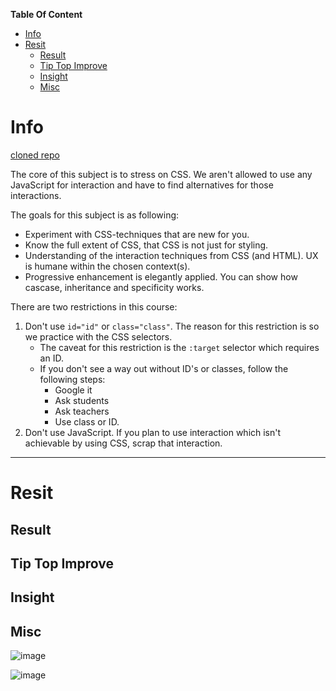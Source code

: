 **Table Of Content**
- [Info](#info)
- [Resit](#resit)
  - [Result](#result)
  - [Tip Top Improve](#tip-top-improve)
  - [Insight](#insight)
  - [Misc](#misc)
# Info

[cloned repo](https://www.github.com/cmda-minor-web/css-to-the-rescue-2021)

The core of this subject is to stress on CSS. We aren't allowed to use any JavaScript for interaction and have to find alternatives for those interactions.

The goals for this subject is as following:

- Experiment with CSS-techniques that are new for you.
- Know the full extent of CSS, that CSS is not just for styling.
- Understanding of the interaction techniques from CSS (and HTML). UX is humane within the chosen context(s).
- Progressive enhancement is elegantly applied. You can show how cascase, inheritance and specificity works.

There are two restrictions in this course:

1. Don't use `id="id"` or `class="class"`. The reason for this restriction is so we practice with the CSS selectors.
   - The caveat for this restriction is the `:target` selector which requires an ID.
   - If you don't see a way out without ID's or classes, follow the following steps:
     - Google it
     - Ask students
     - Ask teachers
     - Use class or ID.
1. Don't use JavaScript. If you plan to use interaction which isn't achievable by using CSS, scrap that interaction.

---

# Resit

## Result

## Tip Top Improve

## Insight

## Misc

![image](https://user-images.githubusercontent.com/13199349/117823347-a8511e80-b26d-11eb-949a-1a5dd40d20bd.png)

![image](https://cleanshot-cloud-fra.s3.eu-central-1.amazonaws.com/media/4504/UdMZBpne6wjaB3vHBfNBpC2XvCqP72N4Y37YezqD.gif?X-Amz-Content-Sha256=UNSIGNED-PAYLOAD&X-Amz-Security-Token=IQoJb3JpZ2luX2VjEB0aDGV1LWNlbnRyYWwtMSJHMEUCICuLYY4kO0oR03cZ%2BUerZrSV90oe4HhT4m86qtkt4GxsAiEA2Kbrfd3JIhRZUv%2BZT2cgUzN%2FcGf0%2FenVg%2FQharIE9T8q4gEIpv%2F%2F%2F%2F%2F%2F%2F%2F%2F%2FARAAGgw5MTk1MTQ0OTE2NzQiDOJGK5fUvciI3YicCiq2AaTsUuP298nL5LICUwFjmF6PO%2BamedRnamnmBP%2Bf0fK3aaP29wmOkPYwD8F7fVMwpxF1NjizOjMD80vuPF30dNVHcvcWZn25Kz8EpnBB7RLrRhCfPiXY0T2cG7YyqiEy3Zf4qto5In0uKFp%2BCUrqvir4EfKLqTJ%2FjHed9mmfZ%2FeoAdIPWvtXoGgGuOHoPyJfxmfbOwy3jYdgtZjlqW%2FpWxAi2d26Ri%2BspEJIU8mA1GjzpjAe1y1mMOrz6YQGOuABK8xmBdX6adKDl%2BNOnVW6euSFM%2BeCWJiEwAUQKNNTHHBWTLwAq9QHt%2BYM3dDBNgDOHvXWymFuPoadq4Rapk8131gzLAHCZOTrvtagr7qlebHX%2FE4ssPqHv5eZFE72tgpwtbPhmBd%2FQbq7sWNoQSjkXIXePl8s8ySDGfW1HaJHL4vZkr6QguBsC0Zeq5PyUYh7iRzIFwgo69D3EjLSTFbQuZ81Lk6lveH9FwGgs9JwnO0WhXW1CeqZBfTicQsVJ8Dm7T%2BaiuyBCfSadp2au4CNL1JHVpyC3Xtp54GkWIttlmk%3D&X-Amz-Algorithm=AWS4-HMAC-SHA256&X-Amz-Credential=ASIA5MF2VVMNGDVF6LX6%2F20210511%2Feu-central-1%2Fs3%2Faws4_request&X-Amz-Date=20210511T133410Z&X-Amz-SignedHeaders=host&X-Amz-Expires=300&X-Amz-Signature=b07058b8b9463b755ce97df964d7c9a11b1d7e5814ab88a37178bd66c2b9bc07
)